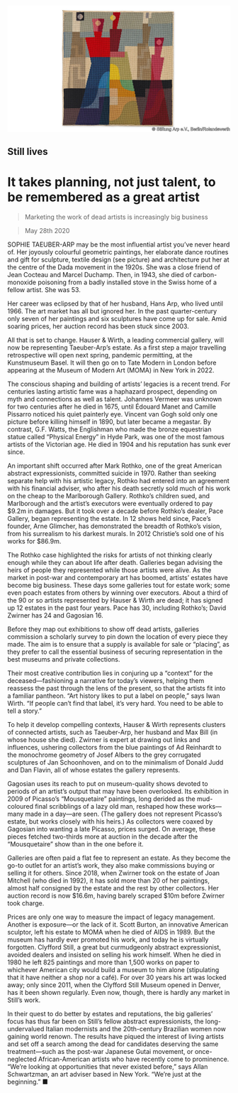 ![](./images/20200530_BKP002.jpg)

## Still lives

# It takes planning, not just talent, to be remembered as a great artist

> Marketing the work of dead artists is increasingly big business

> May 28th 2020

SOPHIE TAEUBER-ARP may be the most influential artist you’ve never heard of. Her joyously colourful geometric paintings, her elaborate dance routines and gift for sculpture, textile design (see picture) and architecture put her at the centre of the Dada movement in the 1920s. She was a close friend of Jean Cocteau and Marcel Duchamp. Then, in 1943, she died of carbon-monoxide poisoning from a badly installed stove in the Swiss home of a fellow artist. She was 53.

Her career was eclipsed by that of her husband, Hans Arp, who lived until 1966. The art market has all but ignored her. In the past quarter-century only seven of her paintings and six sculptures have come up for sale. Amid soaring prices, her auction record has been stuck since 2003.

All that is set to change. Hauser & Wirth, a leading commercial gallery, will now be representing Taeuber-Arp’s estate. As a first step a major travelling retrospective will open next spring, pandemic permitting, at the Kunstmuseum Basel. It will then go on to Tate Modern in London before appearing at the Museum of Modern Art (MOMA) in New York in 2022.

The conscious shaping and building of artists’ legacies is a recent trend. For centuries lasting artistic fame was a haphazard prospect, depending on myth and connections as well as talent. Johannes Vermeer was unknown for two centuries after he died in 1675, until Édouard Manet and Camille Pissarro noticed his quiet painterly eye. Vincent van Gogh sold only one picture before killing himself in 1890, but later became a megastar. By contrast, G.F. Watts, the Englishman who made the bronze equestrian statue called “Physical Energy” in Hyde Park, was one of the most famous artists of the Victorian age. He died in 1904 and his reputation has sunk ever since.

An important shift occurred after Mark Rothko, one of the great American abstract expressionists, committed suicide in 1970. Rather than seeking separate help with his artistic legacy, Rothko had entered into an agreement with his financial adviser, who after his death secretly sold much of his work on the cheap to the Marlborough Gallery. Rothko’s children sued, and Marlborough and the artist’s executors were eventually ordered to pay $9.2m in damages. But it took over a decade before Rothko’s dealer, Pace Gallery, began representing the estate. In 12 shows held since, Pace’s founder, Arne Glimcher, has demonstrated the breadth of Rothko’s vision, from his surrealism to his darkest murals. In 2012 Christie’s sold one of his works for $86.9m.

The Rothko case highlighted the risks for artists of not thinking clearly enough while they can about life after death. Galleries began advising the heirs of people they represented while those artists were alive. As the market in post-war and contemporary art has boomed, artists’ estates have become big business. These days some galleries tout for estate work; some even poach estates from others by winning over executors. About a third of the 90 or so artists represented by Hauser & Wirth are dead; it has signed up 12 estates in the past four years. Pace has 30, including Rothko’s; David Zwirner has 24 and Gagosian 16.

Before they map out exhibitions to show off dead artists, galleries commission a scholarly survey to pin down the location of every piece they made. The aim is to ensure that a supply is available for sale or “placing”, as they prefer to call the essential business of securing representation in the best museums and private collections.

Their most creative contribution lies in conjuring up a “context” for the deceased—fashioning a narrative for today’s viewers, helping them reassess the past through the lens of the present, so that the artists fit into a familiar pantheon. “Art history likes to put a label on people,” says Iwan Wirth. “If people can’t find that label, it’s very hard. You need to be able to tell a story.”

To help it develop compelling contexts, Hauser & Wirth represents clusters of connected artists, such as Taeuber-Arp, her husband and Max Bill (in whose house she died). Zwirner is expert at drawing out links and influences, ushering collectors from the blue paintings of Ad Reinhardt to the monochrome geometry of Josef Albers to the grey corrugated sculptures of Jan Schoonhoven, and on to the minimalism of Donald Judd and Dan Flavin, all of whose estates the gallery represents.

Gagosian uses its reach to put on museum-quality shows devoted to periods of an artist’s output that may have been overlooked. Its exhibition in 2009 of Picasso’s “Mousquetaire” paintings, long derided as the mud-coloured final scribblings of a lazy old man, reshaped how these works—many made in a day—are seen. (The gallery does not represent Picasso’s estate, but works closely with his heirs.) As collectors were coaxed by Gagosian into wanting a late Picasso, prices surged. On average, these pieces fetched two-thirds more at auction in the decade after the “Mousquetaire” show than in the one before it.

Galleries are often paid a flat fee to represent an estate. As they become the go-to outlet for an artist’s work, they also make commissions buying or selling it for others. Since 2018, when Zwirner took on the estate of Joan Mitchell (who died in 1992), it has sold more than 20 of her paintings, almost half consigned by the estate and the rest by other collectors. Her auction record is now $16.6m, having barely scraped $10m before Zwirner took charge.

Prices are only one way to measure the impact of legacy management. Another is exposure—or the lack of it. Scott Burton, an innovative American sculptor, left his estate to MOMA when he died of AIDS in 1989. But the museum has hardly ever promoted his work, and today he is virtually forgotten. Clyfford Still, a great but curmudgeonly abstract expressionist, avoided dealers and insisted on selling his work himself. When he died in 1980 he left 825 paintings and more than 1,500 works on paper to whichever American city would build a museum to him alone (stipulating that it have neither a shop nor a café). For over 30 years his art was locked away; only since 2011, when the Clyfford Still Museum opened in Denver, has it been shown regularly. Even now, though, there is hardly any market in Still’s work.

In their quest to do better by estates and reputations, the big galleries’ focus has thus far been on Still’s fellow abstract expressionists, the long-undervalued Italian modernists and the 20th-century Brazilian women now gaining world renown. The results have piqued the interest of living artists and set off a search among the dead for candidates deserving the same treatment—such as the post-war Japanese Gutai movement, or once-neglected African-American artists who have recently come to prominence. “We’re looking at opportunities that never existed before,” says Allan Schwartzman, an art adviser based in New York. “We’re just at the beginning.” ■